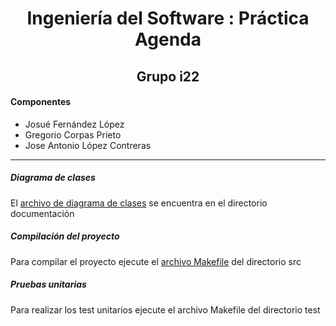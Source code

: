 <div align="center">
<h1>Ingeniería del Software : Práctica Agenda</h1>
<h2>Grupo i22</h2>
<div align="left">
<h4>Componentes</h4>
<ul>
  <li>Josué Fernández López</li>
  <li>Gregorio Corpas Prieto</li>
  <li>Jose Antonio López Contreras</li>
</ul>
</div>
</div>

<hr>
<h5>Diagrama de clases</h5>
<p>El <a href="https://github.com/dongrego89/is/blob/master/documentacion/diagrama%20de%20clases.dia?raw=true">archivo de diagrama de clases</a> se encuentra en el directorio documentación</p>
<h5>Compilación del proyecto</h5>
<p>Para compilar el proyecto ejecute el <a href="https://github.com/dongrego89/is/blob/master/Practica3/src/Makefile">archivo Makefile</a> del directorio src</p>
<h5>Pruebas unitarias</h5>
<p>Para realizar los test unitarios ejecute el archivo Makefile del directorio test</p>

